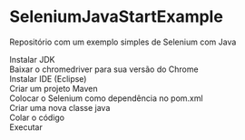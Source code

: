 # SeleniumJavaStartExample
Repositório com um exemplo simples de Selenium com Java

Instalar JDK<br />
Baixar o chromedriver para sua versão do Chrome<br />
Instalar IDE (Eclipse)<br />
Criar um projeto Maven<br />
Colocar o Selenium como dependência no pom.xml<br />
Criar uma nova classe java<br />
Colar o código<br />
Executar<br />
